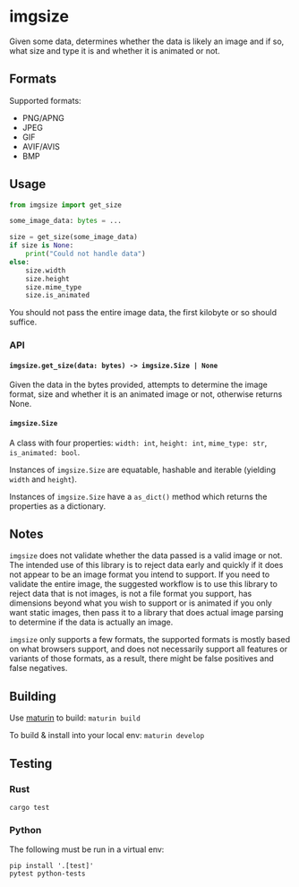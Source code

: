 # imgsize

Given some data, determines whether the data is likely an image and if so, what size and type it is and whether it is
animated or not.

## Formats

Supported formats:

* PNG/APNG
* JPEG
* GIF
* AVIF/AVIS
* BMP

## Usage

```python
from imgsize import get_size

some_image_data: bytes = ...

size = get_size(some_image_data)
if size is None:
    print("Could not handle data")
else:
    size.width
    size.height
    size.mime_type
    size.is_animated
```

You should not pass the entire image data, the first kilobyte or so should suffice.

### API

#### `imgsize.get_size(data: bytes) -> imgsize.Size | None`

Given the data in the bytes provided, attempts to determine the image format, size and whether it
is an animated image or not, otherwise returns None.

#### `imgsize.Size`

A class with four properties: `width: int`, `height: int`, `mime_type: str`, `is_animated: bool`.

Instances of `imgsize.Size` are equatable, hashable and iterable (yielding `width` and `height`).

Instances of `imgsize.Size` have a `as_dict()` method which returns the properties as a dictionary.

## Notes

`imgsize` does not validate whether the data passed is a valid image or not. The intended use of
this library is to reject data early and quickly if it does not appear to be an image format you
intend to support. If you need to validate the entire image, the suggested workflow is to use this
library to reject data that is not images, is not a file format you support, has dimensions beyond
what you wish to support or is animated if you only want static images, then pass it to a library
that does actual image parsing to determine if the data is actually an image.

`imgsize` only supports a few formats, the supported formats is mostly based on what browsers support,
and does not necessarily support all features or variants of those formats, as a result, there might be
false positives and false negatives.

## Building

Use [maturin](https://www.maturin.rs/) to build: `maturin build`

To build & install into your local env: `maturin develop`

## Testing

### Rust

`cargo test`

### Python

The following must be run in a virtual env:

```
pip install '.[test]'
pytest python-tests
```
